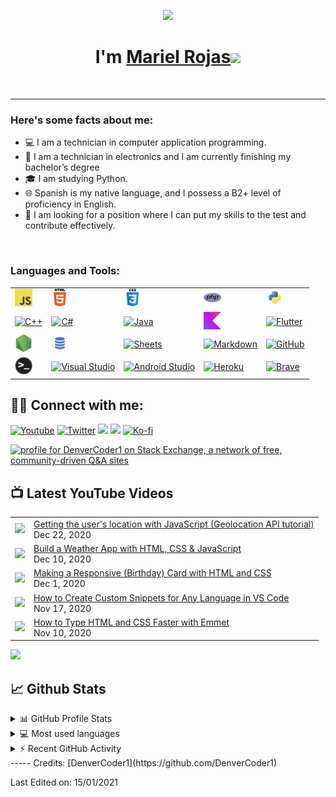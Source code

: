 
<p align="center"><img src="marielfotoperfil.jpg" height="230" /> </p>

<h1 align="center">I'm <a href="https://github.com/MarielRo">Mariel Rojas<a><img
        src="https://media.giphy.com/media/hvRJCLFzcasrR4ia7z/giphy.gif" width="28"></h1>
<Br>
<hr>


<h3> Here's some facts about me: </h3>
<ul>
  <li>💻 I am a technician in computer application programming.</li>
  <li>📱 I am a technician in electronics and I am currently finishing my bachelor’s degree</li>
  <li>🎓 I am studying Python.</li>
  <li>🌐 Spanish is my native language, and I possess a B2+ level of proficiency in English.</li>
  <li>💬 I am looking for a position where I can put my skills to the test and contribute effectively.</li>
</ul>

<br>


<h3> Languages and Tools: </h3>

<table>
  <tbody>
    <tr>
      <td><a href="#"><img alt="JavaScript" title="JavaScript" height="28px"
            src="https://raw.githubusercontent.com/github/explore/80688e429a7d4ef2fca1e82350fe8e3517d3494d/topics/javascript/javascript.png" /></a>
      </td>
      <td><a href="#"><img alt="HTML5" title="HTML5" height="28px"
            src="https://raw.githubusercontent.com/github/explore/80688e429a7d4ef2fca1e82350fe8e3517d3494d/topics/html/html.png" /></a>
      </td>
      <td><a href="#"><img alt="CSS3" title="CSS3" height="28px"
            src="https://raw.githubusercontent.com/github/explore/80688e429a7d4ef2fca1e82350fe8e3517d3494d/topics/css/css.png" /></a>
      </td>
      <td><a href="#"><img alt="PHP" title="PHP" height="28px"
            src="https://raw.githubusercontent.com/github/explore/80688e429a7d4ef2fca1e82350fe8e3517d3494d/topics/php/php.png" /></a>
      </td>
      <td><a href="#"><img alt="Python" title="Python" height="28px"
            src="https://raw.githubusercontent.com/github/explore/80688e429a7d4ef2fca1e82350fe8e3517d3494d/topics/python/python.png" /></a>
      </td>
    </tr>
    <tr>
      <td><a href="#"><img alt="C++" title="C++" height="28px"
            src="https://img.icons8.com/color/48/000000/c-plus-plus-logo.png" /></a></td>
      <td><a href="#"><img alt="C#" title="C#" height="28px"
            src="https://img.icons8.com/color/48/000000/c-sharp-logo.png" /></a></td>
      <td><a href="#"><img alt="Java" title="Java" height="28px"
            src="https://img.icons8.com/color/48/000000/java-coffee-cup-logo.png" /></a></td>
      <td><a href="#"><img alt="Kotlin" title="Kotlin" height="28px"
            src="https://raw.githubusercontent.com/github/explore/80688e429a7d4ef2fca1e82350fe8e3517d3494d/topics/kotlin/kotlin.png" /></a>
      </td>
      <td><a href="#"><img alt="Flutter" title="Flutter" height="28px"
            src="https://img.icons8.com/color/48/000000/flutter.png" /></a></td>
    </tr>
    <tr>
      <td><a href="#"><img alt="NodeJS" title="NodeJS" height="28px"
            src="https://raw.githubusercontent.com/github/explore/80688e429a7d4ef2fca1e82350fe8e3517d3494d/topics/nodejs/nodejs.png" /></a>
      </td>
      <td><a href="#"><img alt="SQL" title="SQL" height="28px"
            src="https://raw.githubusercontent.com/github/explore/80688e429a7d4ef2fca1e82350fe8e3517d3494d/topics/sql/sql.png" /></a>
      </td>
      <td><a href="#"><img alt="Sheets" title="Sheets" height="28px"
            src="https://img.icons8.com/color/48/000000/google-sheets.png" /></a></td>
      <td><a href="#"><img alt="Markdown" title="Markdown" height="28px" src="https://i.imgur.com/eO5z1xV.png" /></a>
      </td>
      <td><a href="#"><img alt="GitHub" title="GitHub" height="28px" src="https://i.imgur.com/DZgetVv.png" /></a>
      </td>
    </tr>
    <tr>
      <td><a href="#"><img alt="Terminal" title="Terminal" height="28px"
            src="https://raw.githubusercontent.com/github/explore/80688e429a7d4ef2fca1e82350fe8e3517d3494d/topics/terminal/terminal.png" /></a>
      </td>
      <td><a href="#"><img alt="Visual Studio" title="Visual Studio Code" height="28px"
            src="https://img.icons8.com/fluent/48/000000/visual-studio-code-2019.png" /></a></td>
      <td><a href="#"><img alt="Android Studio" title="Android Studio" height="28px"
            src="https://i.imgur.com/6nJGNMN.png" /></a></td>
      <td><a href="#"><img alt="Heroku" title="Heroku" height="28px"
            src="https://img.icons8.com/color/48/000000/heroku.png" /></a></td>
      <td><a href="https://brave.com/eyl243"><img alt="Brave" title="Brave" height="28px"
            src="https://i.imgur.com/UfBWFbP.png" /></a></td>
    </tr>
  </tbody>
</table>


## 🙋‍♂️ Connect with me:

<p align="left">
  <a href="https://www.youtube.com/c/DevProTips"><img alt="Youtube" title="Youtube"
      src="https://img.shields.io/badge/-YouTube-red?style=for-the-badge&logo=youtube&logoColor=white" /></a>
  <!--<a href="https://www.linkedin.com/in/jonah-lawrence/"><img alt="LinkedIn" title="LinkedIn" src="https://img.shields.io/badge/-LinkedIn-0077B5?style=for-the-badge&logo=linkedin&logoColor=white"/></a>-->
  <a href="https://twitter.com/DenverCoder1"><img alt="Twitter" title="Twitter"
      src="https://img.shields.io/badge/-Twitter-1DA1F2?style=for-the-badge&logo=twitter&logoColor=white" /></a>
  <!-- <a href="https://www.reddit.com/user/denvercoder1/"><img alt="Reddit" title="Reddit" src="https://img.shields.io/badge/-Reddit-FF5700?style=for-the-badge&logo=reddit&logoColor=white"/></a> -->
  <a href="https://jonahlawrence.hashnode.dev/"><img
      src="https://img.shields.io/badge/Hashnode-%232962FF.svg?&style=for-the-badge&logo=hashnode&logoColor=white"></a>
  <a href="https://dev.to/denvercoder1"><img
      src="https://img.shields.io/badge/DEV.TO-%230A0A0A.svg?&style=for-the-badge&logo=dev.to&logoColor=white"></a>
  <a href="https://ko-fi.com/jlawrence"><img alt="Ko-fi" title="By me a coffee"
      src="https://img.shields.io/badge/-Buy%20me%20a%20coffee-FF5E5B?style=for-the-badge&logo=ko-fi&logoColor=white" /></a>
</p>

<p align="left">
  <a href="https://stackexchange.com/users/16082556/eyl327">
    <img src="https://stackexchange.com/users/flair/16082556.png" width="208" height="58"
      alt="profile for DenverCoder1 on Stack Exchange, a network of free, community-driven Q&amp;A sites"
      title="profile for DenverCoder1 on Stack Exchange, a network of free, community-driven Q&amp;A sites">
  </a>
</p>


<!-- https://github.com/gautamkrishnar/blog-post-workflow -->
## 📺 Latest YouTube Videos

<table>
  <tbody>
    <!-- YOUTUBE:START -->
    <tr>
      <td><a href="https://www.youtube.com/watch?v=JdJ2VBbYYTQ"><img width="140px"
            src="https://i.ytimg.com/vi/JdJ2VBbYYTQ/mqdefault.jpg"></a></td>
      <td><a href="https://www.youtube.com/watch?v=JdJ2VBbYYTQ">Getting the user's location with JavaScript (Geolocation
          API tutorial)</a><br />Dec 22, 2020</td>
    </tr>
    <tr>
      <td><a href="https://www.youtube.com/watch?v=WZNG8UomjSI"><img width="140px"
            src="https://i.ytimg.com/vi/WZNG8UomjSI/mqdefault.jpg"></a></td>
      <td><a href="https://www.youtube.com/watch?v=WZNG8UomjSI">Build a Weather App with HTML, CSS &
          JavaScript</a><br />Dec 10, 2020</td>
    </tr>
    <tr>
      <td><a href="https://www.youtube.com/watch?v=BVX7kZ4GM-g"><img width="140px"
            src="https://i.ytimg.com/vi/BVX7kZ4GM-g/mqdefault.jpg"></a></td>
      <td><a href="https://www.youtube.com/watch?v=BVX7kZ4GM-g">Making a Responsive (Birthday) Card with HTML and
          CSS</a><br />Dec 1, 2020</td>
    </tr>
    <tr>
      <td><a href="https://www.youtube.com/watch?v=gU7b5Vgnalw"><img width="140px"
            src="https://i.ytimg.com/vi/gU7b5Vgnalw/mqdefault.jpg"></a></td>
      <td><a href="https://www.youtube.com/watch?v=gU7b5Vgnalw">How to Create Custom Snippets for Any Language in VS
          Code</a><br />Nov 17, 2020</td>
    </tr>
    <tr>
      <td><a href="https://www.youtube.com/watch?v=5ecM9n7A_pY"><img width="140px"
            src="https://i.ytimg.com/vi/5ecM9n7A_pY/mqdefault.jpg"></a></td>
      <td><a href="https://www.youtube.com/watch?v=5ecM9n7A_pY">How to Type HTML and CSS Faster with Emmet</a><br />Nov
        10, 2020</td>
    </tr>
    <!-- YOUTUBE:END -->
  </tbody>
</table>

[<img
  src="https://img.shields.io/badge/-Subscribe-red?style=for-the-badge&logo=youtube&logoColor=white" />](https://www.youtube.com/c/DevProTips?sub_confirmation=1)

## 📈 Github Stats

<!-- https://github.com/anuraghazra/github-readme-stats -->
<details>
  <summary>📊 GitHub Profile Stats</summary>
  <br />
  <a href="https://github.com/anuraghazra/github-readme-stats"><img alt="DenverCoder1's Github Stats"
      src="https://github-readme-stats.vercel.app/api?username=DenverCoder1&show_icons=true&count_private=true&hide=" /></a>
</details>

<details>
  <summary>💻 Most used languages</summary>
  <br />
  <a href="https://github.com/anuraghazra/github-readme-stats"><img alt="DenverCoder1's Top Languages"
      src="https://github-readme-stats.vercel.app/api/top-langs/?username=DenverCoder1&langs_count=10&layout=compact#" /></a>
  <br />
  <b>Note:</b> This chart is only a metric of which languages my public code on GitHub consists of and does not reflect
  my experience or skill level.
</details>


<!-- https://github.com/jamesgeorge007/github-activity-readme -->
<details>
  <summary>⚡ Recent GitHub Activity</summary>
  <br />

  <!--START_SECTION:activity-->
  1. 🗣 Commented on [#43](https://github.com/DenverCoder1/jct-discord-bot/issues/43) in
  [DenverCoder1/jct-discord-bot](https://github.com/DenverCoder1/jct-discord-bot)
  2. 🗣 Commented on [#43](https://github.com/DenverCoder1/jct-discord-bot/issues/43) in
  [DenverCoder1/jct-discord-bot](https://github.com/DenverCoder1/jct-discord-bot)
  3. 🎉 Merged PR [#44](https://github.com/DenverCoder1/jct-discord-bot/pull/44) in
  [DenverCoder1/jct-discord-bot](https://github.com/DenverCoder1/jct-discord-bot)
  4. ❗️ Closed issue [#42](https://github.com/DenverCoder1/jct-discord-bot/issues/42) in
  [DenverCoder1/jct-discord-bot](https://github.com/DenverCoder1/jct-discord-bot)
  5. 💪 Opened PR [#44](https://github.com/DenverCoder1/jct-discord-bot/pull/44) in
  [DenverCoder1/jct-discord-bot](https://github.com/DenverCoder1/jct-discord-bot)
  <!--END_SECTION:activity-->

</details>
-----
Credits: [DenverCoder1](https://github.com/DenverCoder1)

Last Edited on: 15/01/2021
